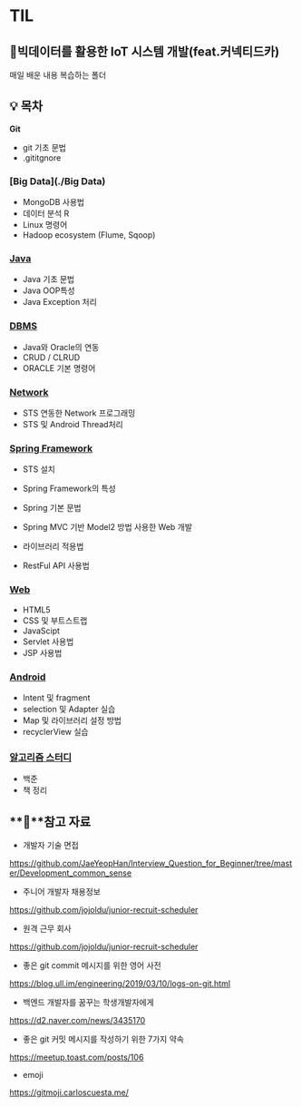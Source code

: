 # TIL

## :pencil:빅데이터를 활용한 IoT 시스템 개발(feat.커넥티드카)



매일 배운 내용 복습하는 폴더

##  :bulb: 목차

**Git**

*  git 기초 문법
* .gititgnore

### [Big Data](./Big Data)

* MongoDB 사용법
* 데이터 분석 R
* Linux 명령어
* Hadoop ecosystem (Flume, Sqoop)

### [Java](./JAVA)

* Java 기초 문법
* Java OOP특성
* Java Exception 처리

### [DBMS](./DBMS)

* Java와 Oracle의 연동
* CRUD / CLRUD
* ORACLE 기본 명령어

### [Network](./Network)

* STS 연동한 Network 프로그래밍
* STS 및 Android Thread처리

  

### [Spring Framework](./SpringFramework)

* STS 설치
* Spring Framework의 특성
* Spring 기본 문법

* Spring MVC 기반 Model2 방법 사용한 Web 개발 
* 라이브러리 적용법
* RestFul API 사용법

### [Web](./Web)

* HTML5
* CSS 및 부트스트랩
* JavaScipt
* Servlet 사용법
* JSP 사용법

### [Android](./안드로이드)

* Intent 및 fragment 
* selection 및 Adapter 실습
* Map 및 라이브러리 설정 방법
* recyclerView 실습

### [알고리즘 스터디](./알고리즘)

* 백준
* 책 정리



## **:pushpin:**참고 자료

* 개발자 기술 면접

https://github.com/JaeYeopHan/Interview_Question_for_Beginner/tree/master/Development_common_sense

* 주니어 개발자 채용정보

https://github.com/jojoldu/junior-recruit-scheduler

* 원격 근무 회사

https://github.com/jojoldu/junior-recruit-scheduler

* 좋은 git commit 메시지를 위한 영어 사전

https://blog.ull.im/engineering/2019/03/10/logs-on-git.html

* 백엔드 개발자를 꿈꾸는 학생개발자에게

https://d2.naver.com/news/3435170

* 좋은 git 커밋 메시지를 작성하기 위한 7가지 약속

https://meetup.toast.com/posts/106

* emoji

https://gitmoji.carloscuesta.me/